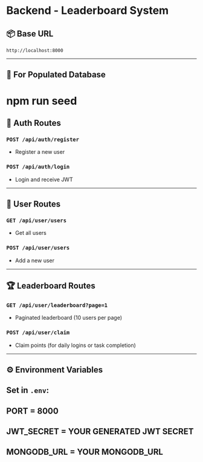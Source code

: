 # Backend - Leaderboard System

## 📦 Base URL
`http://localhost:8000`

---

## 🌱 For Populated Database
# npm run seed


## 🔐 Auth Routes

### `POST /api/auth/register`
- Register a new user

### `POST /api/auth/login`
- Login and receive JWT

---

## 👤 User Routes

### `GET /api/user/users`
- Get all users

### `POST /api/user/users`
- Add a new user

---

## 🏆 Leaderboard Routes

### `GET /api/user/leaderboard?page=1`
- Paginated leaderboard (10 users per page)

### `POST /api/user/claim`
- Claim points (for daily logins or task completion)

---

## ⚙️ Environment Variables
## Set in `.env`:
## PORT = 8000 
## JWT_SECRET = YOUR GENERATED JWT SECRET
## MONGODB_URL = YOUR MONGODB_URL 